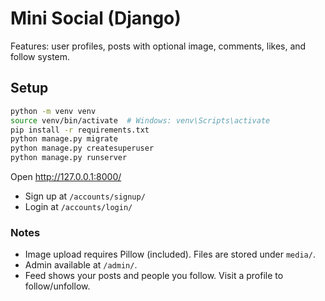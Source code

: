 
# Mini Social (Django)

Features: user profiles, posts with optional image, comments, likes, and follow system.

## Setup

```bash
python -m venv venv
source venv/bin/activate  # Windows: venv\Scripts\activate
pip install -r requirements.txt
python manage.py migrate
python manage.py createsuperuser
python manage.py runserver
```

Open http://127.0.0.1:8000/

- Sign up at `/accounts/signup/`
- Login at `/accounts/login/`

### Notes
- Image upload requires Pillow (included). Files are stored under `media/`.
- Admin available at `/admin/`.
- Feed shows your posts and people you follow. Visit a profile to follow/unfollow.
